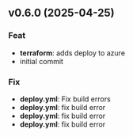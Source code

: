 ## v0.6.0 (2025-04-25)

### Feat

- **terraform**: adds deploy to azure
- initial commit

### Fix

- **deploy.yml**: Fix build errors
- **deploy.yml**: fix build error
- **deploy.yml**: fix build error
- **deploy.yml**: fix build error
